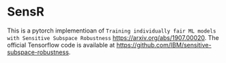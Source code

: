 # SensR

This is a pytorch implementioan of `Training individually fair ML models with Sensitive Subspace Robustness` https://arxiv.org/abs/1907.00020. 
The official Tensorflow code is available at https://github.com/IBM/sensitive-subspace-robustness. 
